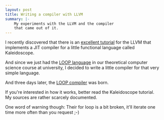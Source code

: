 ```yaml
---
layout: post
title: Writing a compiler with LLVM
summary: |-
    My experiments with the LLVM and the compiler
    that came out of it.
---
```


I recently discovered that there is an [excellent tutorial][tut]
for the LLVM that implements a JIT compiler for a little
functional language called Kaleidoscope.

And since we just had the [LOOP language][loop] in our
theoretical computer science course at university, I decided
to write a little compiler for that very simple language.

And three days later, the [LOOP compiler][comp] was born.

If you're interested in how it works, better read the
Kaleidoscope tutorial. My sources are rather scarcely
documented.

One word of warning though: Their for loop is a bit broken,
it'll iterate one time more often than you request ;-)


[tut]: http://llvm.org/docs/tutorial/ "Comprehensive tutorial for LLVMs basic features"
[loop]: http://de.wikipedia.org/wiki/LOOP-Programm "Couldn't find an English reference"
[comp]: http://github.com/karottenreibe/loop "The LOOP compiler"

